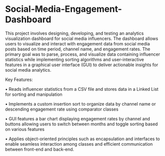 # Social-Media-Engagement-Dashboard

This project involves designing, developing, and testing an analytics visualization dashboard for social media influencers. The dashboard allows users to visualize and interact with engagement data from social media posts based on time period, channel name, and engagement rates. The primary goal was to parse, process, and visualize data containing influencer statistics while implementing sorting algorithms and user-interactive features in a graphical user interface (GUI) to deliver actionable insights for social media analytics.

Key Features:

• Reads influencer statistics from a CSV file and stores data in a Linked List for sorting and manipulation

• Implements a custom insertion sort to organize data by channel name or descending engagement rate using comparator classes

• GUI features a bar chart displaying engagement rates by channel and buttons allowing users to switch between months and toggle sorting based on various features

• Applies object-oriented principles such as encapsulation and interfaces to enable seamless interaction among classes and efficient communication between front-end and back-end.


